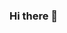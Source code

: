 ### Hi there 👋

<!--
**halaway/halaway** is a ✨ _special_ ✨ repository because its `README.md` (this file) appears on your GitHub profile.

Here are some ideas to get you started:

<a href="https://git.io/streak-stats"><img src="https://github-readme-streak-stats.herokuapp.com?user=halaway" alt="GitHub Streak" /></a>

- 🔭 I’m currently working on ...
- 🌱 I’m currently learning ...
- 👯 I’m looking to collaborate on ...
- 🤔 I’m looking for help with ...
- 💬 Ask me about ...
- 📫 How to reach me: ...
- 😄 Pronouns: ...
- ⚡ Fun fact: ...
-->
